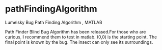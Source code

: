 # pathFindingAlgorithm
Lumelsky Bug Path Finding Algorithm , MATLAB

Path Finder Blind Bug Algorithm has been released.For those who are curious, I recommend them to test in matlab.
(0,0) is the starting point.  The final point is known by the bug. The insect can only see its surroundings. 
